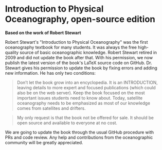 # Introduction to Physical Oceanography, open-source edition
**Based on the work of Robert Stewart**

Robert Stewart's "Introduction to Physical Oceanography" was
the first oceanography textbook for many students.
It was always the free high-quality source of basic
oceanographic knowledge. Robert Stewart retired in
2009 and did not update the book after that.
With his permission, we now publish the latest
version of the book's LaTeX source code on GitHub.
Dr. Stewart gives his permission to update the book
by fixing errors and adding new information. He has
only two conditions:

> Don’t let the book grow into an encyclopedia.
It is an INTRODUCTION, leaving details to more
expert and focused publications (which could also
be on the web server). Keep the book focused on the
most important issues students need to know about.
Today, satellite oceanography needs to be emphasized
as most of our knowledge comes from satellites and
drifters.

> My only request is that the book not be offered
for sale. It should be open source and available
to everyone at no cost.

We are going to update the book through the usual
GitHub procedure with PRs and code review. Any
help and contributions from the oceanographic
community will be greatly appreciated.
